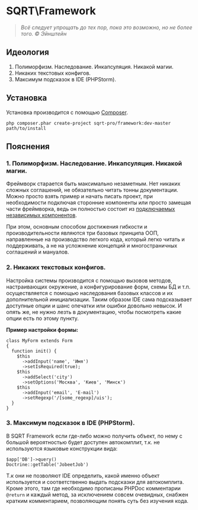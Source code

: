 # SQRT\Framework

> _Всё следует упрощать до тех пор, пока это возможно, но не более того. &copy; Эйнштейн_

## Идеология
1. Полиморфизм. Наследование. Инкапсуляция. Никакой магии.
2. Никаких текстовых конфигов.
3. Максимум подсказок в IDE (PHPStorm).

## Установка

Установка производится с помощью [Composer](https://getcomposer.org/).

`php composer.phar create-project sqrt-pro/framework:dev-master path/to/install`

## Пояснения

### 1. Полиморфизм. Наследование. Инкапсуляция. Никакой магии.
Фреймворк старается быть максимально незаметным. Нет никаких сложных соглашений, не обязательно читать тонны 
документации. Можно просто взять пример и начать писать проект, при необходимости подключая сторонние компоненты или 
просто замещая части фреймворка, ведь он полностью состоит из 
[подключаемых независимых компонентов](https://packagist.org/users/sqrt-pro/).

При этом, основным способом достижения гибкости и производительности являются три базовых принципа ООП, направленные на 
производство легкого кода, который легко читать и поддерживать, а не на усложнение концепций и многостраничных 
соглашений и мануалов.

### 2. Никаких текстовых конфигов.
Настройка системы производится с помощью вызовов методов, настраивающих окружение, а конфигурирование форм, 
схемы БД и т.п. осуществляется с помощью наследования базовых классов и их дополнительной инициализации. Таким образом 
IDE сама подсказывает доступные опции и шанс опечатки или ошибки довольно невысок. И опять же, не нужно лезть в 
документацию, чтобы посмотреть какие опции есть по этому пункту.

**Пример настройки формы:**

    class MyForm extends Form
    {
      function init() {
        $this
          ->addInput('name', 'Имя')
          ->setIsRequired(true);
        $this
          ->addSelect('city')
          ->setOptions('Москва', 'Киев', 'Минск')
        $this
          ->addInput('email', 'E-mail')
          ->setRegexp('/[some_regexp]/uis');
      }
    }

### 3. Максимум подсказок в IDE (PHPStorm).
В SQRT Framework если где-либо можно получить объект, по нему с большой вероятностью будет доступен автокомплит, т.к. 
не используются языковые конструкции вида:

    $app['DB']->query()
    Doctrine::getTable('JobeetJob')

Т.к они не позволяют IDE определить, какой именно объект используется и соответственно выдать подсказки для автокомплита. 
Кроме этого, там где необходимо прописаны PHPDoc комментарии `@return` и каждый метод, за исключением совсем очевидных, 
снабжен кратким комментарием, позволяющим понять суть без изучения кода.